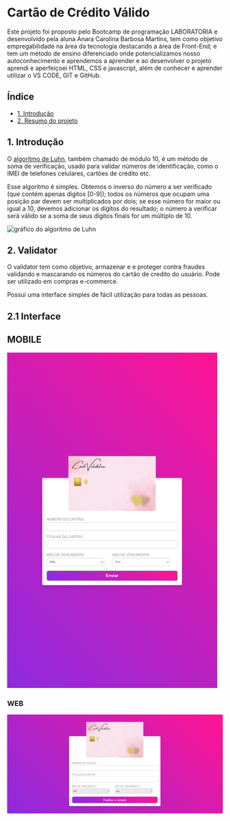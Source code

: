 # Cartão de Crédito Válido
Este projeto foi proposto pelo Bootcamp de programação LABORATORIA  e desenvolvido pela aluna Anara Carolina Barbosa Martins, tem como objetivo empregabilidade na área da tecnologia destacando a área de Front-End; e tem um método de ensino diferenciado  onde potencializamos nosso autoconhecimento e aprendemos a aprender e ao desenvolver o projeto aprendi e aperfeiçoei HTML, CSS e javascript, além de conhecer e aprender utilizar o VS CODE, GIT e GitHub.
## Índice

* [1. Introdução](#1-Introdução)
* [2. Resumo do projeto](#2-resumo-do-projeto)



## 1. Introdução

O [algoritmo de Luhn](https://en.wikipedia.org/wiki/Luhn_algorithm), também
chamado de módulo 10, é um método de soma de verificação, usado para validar
números de identificação, como o IMEI de telefones celulares, cartões de crédito
etc.

Esse algoritmo é simples. Obtemos o inverso do número a ser verificado (que
contém apenas dígitos [0-9]); todos os números que ocupam uma posição par devem
ser multiplicados por dois; se esse número for maior ou igual a 10, devemos
adicionar os dígitos do resultado; o número a verificar será válido se a soma de
seus dígitos finais for um múltiplo de 10.

![gráfico do algoritmo de
Luhn](https://www.101computing.net/wp/wp-content/uploads/Luhn-Algorithm.png)

## 2. Validator 
O validator tem como objetivo, armazenar e e proteger contra fraudes validando e mascarando os números do cartão de credito do usuário.
Pode ser utilizado em compras e-commerce.

Possui uma interface simples de fácil utilização para todas as pessoas. 

## 2.1 Interface 


## MOBILE 


![Dispositivo móvel](src/projeto/mobile.png)

### WEB


![WEB](src/projeto/web.png)

